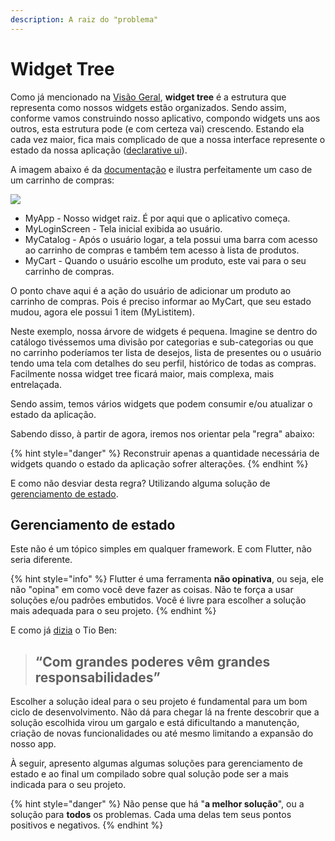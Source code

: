 ```yaml
---
description: A raiz do "problema"
---
```


# Widget Tree

Como já mencionado na [Visão Geral](../visao-geral.md), **widget tree** é a estrutura que representa como nossos widgets estão organizados. Sendo assim, conforme vamos construindo nosso aplicativo, compondo widgets uns aos outros, esta estrutura pode \(e com certeza vai\) crescendo. Estando ela cada vez maior, fica mais complicado de que a nossa interface represente o estado da nossa aplicação \([declarative ui](../visao-geral.md#declarative-ui)\). 

A imagem abaixo é da [documentação](https://flutter.dev/docs/development/data-and-backend/state-mgmt/intro) e ilustra perfeitamente um caso de um carrinho de compras:

![](../.gitbook/assets/state-management-explainer-5495afe6c3d6162f145107fe45794583bc4f2b55be377c76a92ab210be74c033.gif)

* MyApp - Nosso widget raiz. É por aqui que o aplicativo começa. 
* MyLoginScreen - Tela inicial exibida ao usuário.
* MyCatalog - Após o usuário logar, a tela possui uma barra com acesso ao carrinho de compras e também tem acesso à lista de produtos.
* MyCart - Quando o usuário escolhe um produto, este vai para o seu carrinho de compras.

O ponto chave aqui é a ação do usuário de adicionar um produto ao carrinho de compras. Pois é preciso informar ao MyCart, que seu estado mudou, agora ele possui 1 item \(MyListitem\). 

Neste exemplo, nossa árvore de widgets é pequena. Imagine se dentro do catálogo tivéssemos uma divisão por categorias e sub-categorias ou que no carrinho poderíamos ter lista de desejos, lista de presentes ou o usuário tendo uma tela com detalhes do seu perfil, histórico de todas as compras. Facilmente nossa widget tree ficará maior, mais complexa, mais entrelaçada. 

Sendo assim, temos vários widgets que podem consumir e/ou atualizar o estado da aplicação. 

Sabendo disso, à partir de agora, iremos nos orientar pela "regra" abaixo:

{% hint style="danger" %}
Reconstruir apenas a quantidade necessária de widgets quando o estado da aplicação sofrer alterações.
{% endhint %}

E como não desviar desta regra? Utilizando alguma solução de [gerenciamento de estado](https://flutter.dev/docs/development/data-and-backend/state-mgmt/options).

## Gerenciamento de estado

Este não é um tópico simples em qualquer framework. E com Flutter, não seria diferente.

{% hint style="info" %}
Flutter é uma ferramenta **não opinativa**, ou seja, ele não "opina" em como você deve fazer as coisas. Não te força a usar soluções e/ou padrões embutidos. Você é livre para escolher a solução mais adequada para o seu projeto.
{% endhint %}

E como já [dizia](https://www.youtube.com/watch?v=C3ms2uPUGkw) o Tio Ben: 

> ## “Com grandes poderes vêm grandes responsabilidades”

Escolher a solução ideal para o seu projeto é fundamental para um bom ciclo de desenvolvimento. Não dá para chegar lá na frente descobrir que a solução escolhida virou um gargalo e está dificultando a manutenção, criação de novas funcionalidades ou até mesmo limitando a expansão do nosso app. 

À seguir, apresento algumas algumas soluções para gerenciamento de estado e ao final um compilado sobre qual solução pode ser a mais indicada para o seu projeto.

{% hint style="danger" %}
Não pense que há "**a melhor solução**", ou a solução para **todos** os problemas. Cada uma delas tem seus pontos positivos e negativos. 
{% endhint %}



